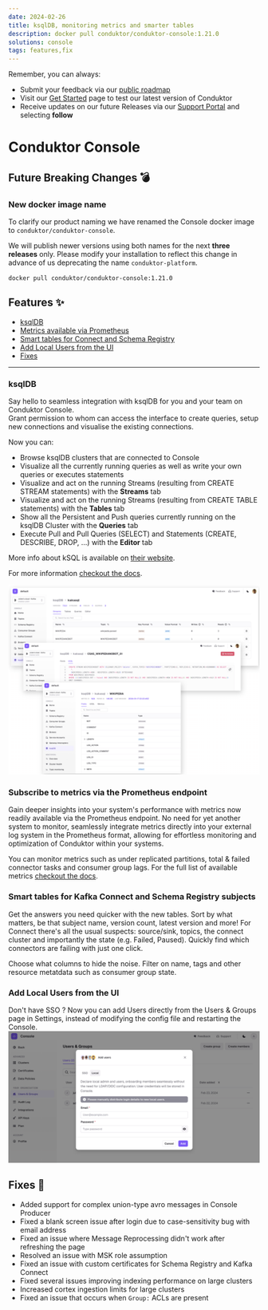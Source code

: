 ```yaml
---
date: 2024-02-26
title: ksqlDB, monitoring metrics and smarter tables
description: docker pull conduktor/conduktor-console:1.21.0
solutions: console
tags: features,fix
---
```


Remember, you can always:

- Submit your feedback via our [public roadmap](https://product.conduktor.help/)
- Visit our [Get Started](https://www.conduktor.io/get-started/) page to test our latest version of Conduktor
- Receive updates on our future Releases via our [Support Portal](https://support.conduktor.io/hc/en-gb/sections/16400553827473-Conduktor-Console) and selecting **follow**

# Conduktor Console

## Future Breaking Changes 💣
### New docker image name
To clarify our product naming we have renamed the Console docker image to `conduktor/conduktor-console`.

We will publish newer versions using both names for the next **three releases** only. Please modify your installation to reflect this change in advance of us deprecating the name `conduktor-platform`.

````shell
docker pull conduktor/conduktor-console:1.21.0
````

## Features ✨

- [ksqlDB](#ksql-db)
- [Metrics available via Prometheus](#subscribe-to-metrics-via-the-prometheus-endpoint)
- [Smart tables for Connect and Schema Registry](#smart-tables-for-kafka-connect-and-schema-registry-subjects)
- [Add Local Users from the UI](#add-local-users-from-the-ui)
- [Fixes](#fixes-🔨)

---

### ksqlDB
Say hello to seamless integration with ksqlDB for you and your team on Conduktor Console.   
Grant permission to whom can access the interface to create queries, setup new connections and visualise the existing connections.

Now you can:

* Browse ksqlDB clusters that are connected to Console
* Visualize all the currently running queries as well as write your own queries or executes statements
* Visualize and act on the running Streams (resulting from CREATE STREAM statements) with the **Streams** tab
* Visualize and act on the running Streams (resulting from CREATE TABLE statements) with the **Tables** tab
* Show all the Persistent and Push queries currently running on the ksqlDB Cluster with the **Queries** tab
* Execute Pull and Pull Queries (SELECT) and Statements (CREATE, DESCRIBE, DROP, ...) with the **Editor** tab

More info about kSQL is available on [their website](https://docs.ksqldb.io/en/latest/concepts/).

For more information [checkout the docs](https://docs.conduktor.io/platform/navigation/console/ksqldb/).

![New navigation](/images/changelog/platform/v21/ksqlComp.png)

### Subscribe to metrics via the Prometheus endpoint

Gain deeper insights into your system's performance with metrics now readily available via the Prometheus endpoint. No need for yet another system to monitor, seamlessly integrate metrics directly into your external log system in the Prometheus format, allowing for effortless monitoring and optimization of Conduktor within your systems.

You can monitor metrics such as under replicated partitions, total & failed connector tasks and consumer group lags. For the full list of available metrics [checkout the docs](https://docs.conduktor.io/platform/reference/metric-reference/).

### Smart tables for Kafka Connect and Schema Registry subjects

Get the answers you need quicker with the new tables. Sort by what matters, be that subject name, version count, latest version and more! For Connect there's all the usual suspects: source/sink, topics, the connect cluster and importantly the state (e.g. Failed, Paused). Quickly find which connectors are failing with just one click. 

Choose what columns to hide the noise. Filter on name, tags and other resource metatdata such as consumer group state.

### Add Local Users from the UI

Don't have SSO ? Now you can add Users directly from the Users & Groups page in Settings, instead of modifying the config file and restarting the Console.
![Add Users](/images/changelog/platform/v21/add-users.png)

## Fixes 🔨
- Added support for complex union-type avro messages in Console Producer
- Fixed a blank screen issue after login due to case-sensitivity bug with email address
- Fixed an issue where Message Reprocessing didn't work after refreshing the page
- Resolved an issue with MSK role assumption
- Fixed an issue with custom certificates for Schema Registry and Kafka Connect
- Fixed several issues improving indexing performance on large clusters
- Increased cortex ingestion limits for large clusters
- Fixed an issue that occurs when `Group:` ACLs are present
